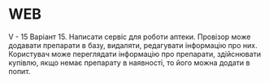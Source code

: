 # WEB
V - 15
Варіант 15. Написати сервіс для роботи аптеки. Провізор може додавати препарати в
базу, видаляти, редагувати інформацію про них. Користувач може переглядати
інформацію про препарати, здійснювати купівлю, якщо немає препарату в наявності,
то його можна додати в попит.
